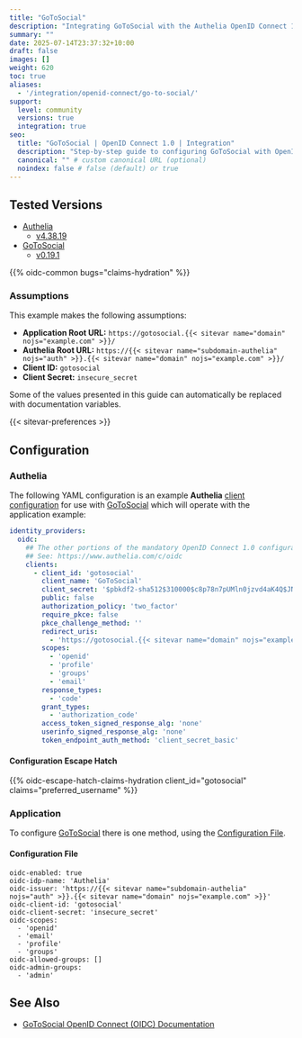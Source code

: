 ```yaml
---
title: "GoToSocial"
description: "Integrating GoToSocial with the Authelia OpenID Connect 1.0 Provider."
summary: ""
date: 2025-07-14T23:37:32+10:00
draft: false
images: []
weight: 620
toc: true
aliases:
  - '/integration/openid-connect/go-to-social/'
support:
  level: community
  versions: true
  integration: true
seo:
  title: "GoToSocial | OpenID Connect 1.0 | Integration"
  description: "Step-by-step guide to configuring GoToSocial with OpenID Connect 1.0 for secure SSO. Enhance your login flow using Authelia’s modern identity management."
  canonical: "" # custom canonical URL (optional)
  noindex: false # false (default) or true
---
```


## Tested Versions

- [Authelia]
  - [v4.38.19](https://github.com/authelia/authelia/releases/tag/v4.38.19)
- [GoToSocial]
  - [v0.19.1](https://codeberg.org/superseriousbusiness/gotosocial/releases/tag/v0.19.1)

{{% oidc-common bugs="claims-hydration" %}}

### Assumptions

This example makes the following assumptions:

- __Application Root URL:__ `https://gotosocial.{{< sitevar name="domain" nojs="example.com" >}}/`
- __Authelia Root URL:__ `https://{{< sitevar name="subdomain-authelia" nojs="auth" >}}.{{< sitevar name="domain" nojs="example.com" >}}/`
- __Client ID:__ `gotosocial`
- __Client Secret:__ `insecure_secret`

Some of the values presented in this guide can automatically be replaced with documentation variables.

{{< sitevar-preferences >}}

## Configuration

### Authelia

The following YAML configuration is an example __Authelia__ [client configuration] for use with [GoToSocial] which will
operate with the application example:

```yaml {title="configuration.yml"}
identity_providers:
  oidc:
    ## The other portions of the mandatory OpenID Connect 1.0 configuration go here.
    ## See: https://www.authelia.com/c/oidc
    clients:
      - client_id: 'gotosocial'
        client_name: 'GoToSocial'
        client_secret: '$pbkdf2-sha512$310000$c8p78n7pUMln0jzvd4aK4Q$JNRBzwAo0ek5qKn50cFzzvE9RXV88h1wJn5KGiHrD0YKtZaR/nCb2CJPOsKaPK0hjf.9yHxzQGZziziccp6Yng'  # The digest of 'insecure_secret'.
        public: false
        authorization_policy: 'two_factor'
        require_pkce: false
        pkce_challenge_method: ''
        redirect_uris:
          - 'https://gotosocial.{{< sitevar name="domain" nojs="example.com" >}}/auth/callback'
        scopes:
          - 'openid'
          - 'profile'
          - 'groups'
          - 'email'
        response_types:
          - 'code'
        grant_types:
          - 'authorization_code'
        access_token_signed_response_alg: 'none'
        userinfo_signed_response_alg: 'none'
        token_endpoint_auth_method: 'client_secret_basic'
```

#### Configuration Escape Hatch

{{% oidc-escape-hatch-claims-hydration client_id="gotosocial" claims="preferred_username" %}}

### Application

To configure [GoToSocial] there is one method, using the [Configuration File](#configuration-file).

#### Configuration File

```shell
oidc-enabled: true
oidc-idp-name: 'Authelia'
oidc-issuer: 'https://{{< sitevar name="subdomain-authelia" nojs="auth" >}}.{{< sitevar name="domain" nojs="example.com" >}}'
oidc-client-id: 'gotosocial'
oidc-client-secret: 'insecure_secret'
oidc-scopes:
  - 'openid'
  - 'email'
  - 'profile'
  - 'groups'
oidc-allowed-groups: []
oidc-admin-groups:
  - 'admin'
```

## See Also

- [GoToSocial OpenID Connect (OIDC) Documentation](https://docs.gotosocial.org/en/latest/configuration/oidc/)

[Authelia]: https://www.authelia.com
[GoToSocial]: https://gotosocial.org/
[OpenID Connect 1.0]: ../../introduction.md
[client configuration]: ../../../../configuration/identity-providers/openid-connect/clients.md

